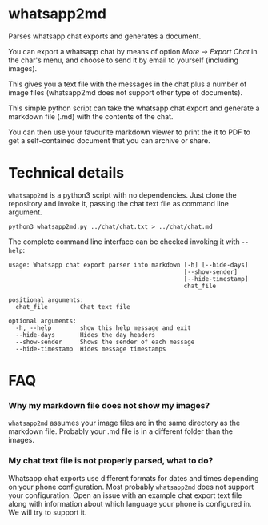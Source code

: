 # whatsapp2md

Parses whatsapp chat exports and generates a document.

You can export a whatsapp chat by means of option
_More → Export Chat_ in the char's menu, and choose
to send it by email to yourself (including images).

This gives you a text file with the messages in the
chat plus a number of image files (whatsapp2md does
not support other type of documents).

This simple python script can take the whatsapp chat
export and generate a markdown file (.md) with
the contents of the chat.

You can then use your favourite markdown viewer to
print the it to PDF to get a self-contained document
that you can archive or share.


# Technical details

`whatsapp2md` is a python3 script with no dependencies.
Just clone the repository and invoke it, passing the
chat text file as command line argument.

```
python3 whatsapp2md.py ../chat/chat.txt > ../chat/chat.md
```

The complete command line interface can be checked
invoking it with `--help`:

```
usage: Whatsapp chat export parser into markdown [-h] [--hide-days]
                                                 [--show-sender]
                                                 [--hide-timestamp]
                                                 chat_file

positional arguments:
  chat_file         Chat text file

optional arguments:
  -h, --help        show this help message and exit
  --hide-days       Hides the day headers
  --show-sender     Shows the sender of each message
  --hide-timestamp  Hides message timestamps
```

# FAQ

### Why my markdown file does not show my images?

`whatsapp2md` assumes your image files are in the same
directory as the markdown file. Probably your .md file
is in a different folder than the images.

### My chat text file is not properly parsed, what to do?

Whatsapp chat exports use different formats for
dates and times depending on your phone configuration.
Most probably `whatsapp2md` does not support your
configuration. Open an issue with an example chat export
text file along with information about which language
your phone is configured in. We will try to support it.

